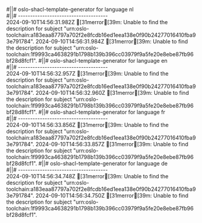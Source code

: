 #||# oslo-shacl-template-generator for language nl  
#||# -------------------------------------  
2024-09-10T14:56:31.982Z [31merror[39m: Unable to find the description for subject "urn:oslo-toolchain:a183eaa87797a702f2e8fcdb16ed1eea138e0f90b24277016410fba93e791784".
2024-09-10T14:56:31.984Z [31merror[39m: Unable to find the description for subject "urn:oslo-toolchain:1f9993ca4638291b1798b139b396cc03979f9a5fe20e8ebe87fb96bf28d8fcf1".
#||# oslo-shacl-template-generator for language en  
#||# -------------------------------------  
2024-09-10T14:56:32.957Z [31merror[39m: Unable to find the description for subject "urn:oslo-toolchain:a183eaa87797a702f2e8fcdb16ed1eea138e0f90b24277016410fba93e791784".
2024-09-10T14:56:32.960Z [31merror[39m: Unable to find the description for subject "urn:oslo-toolchain:1f9993ca4638291b1798b139b396cc03979f9a5fe20e8ebe87fb96bf28d8fcf1".
#||# oslo-shacl-template-generator for language fr  
#||# -------------------------------------  
2024-09-10T14:56:33.856Z [31merror[39m: Unable to find the description for subject "urn:oslo-toolchain:a183eaa87797a702f2e8fcdb16ed1eea138e0f90b24277016410fba93e791784".
2024-09-10T14:56:33.857Z [31merror[39m: Unable to find the description for subject "urn:oslo-toolchain:1f9993ca4638291b1798b139b396cc03979f9a5fe20e8ebe87fb96bf28d8fcf1".
#||# oslo-shacl-template-generator for language de  
#||# -------------------------------------  
2024-09-10T14:56:34.748Z [31merror[39m: Unable to find the description for subject "urn:oslo-toolchain:a183eaa87797a702f2e8fcdb16ed1eea138e0f90b24277016410fba93e791784".
2024-09-10T14:56:34.750Z [31merror[39m: Unable to find the description for subject "urn:oslo-toolchain:1f9993ca4638291b1798b139b396cc03979f9a5fe20e8ebe87fb96bf28d8fcf1".
